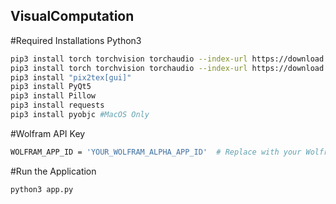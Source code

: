 ## VisualComputation
#Required Installations
Python3
```sh
pip3 install torch torchvision torchaudio --index-url https://download.pytorch.org/whl/cpu
pip3 install torch torchvision torchaudio --index-url https://download.pytorch.org/whl/cu117
pip3 install "pix2tex[gui]"
pip3 install PyQt5
pip3 install Pillow
pip3 install requests
pip3 install pyobjc #MacOS Only
```
#Wolfram API Key
```sh
WOLFRAM_APP_ID = 'YOUR_WOLFRAM_ALPHA_APP_ID'  # Replace with your Wolfram App ID
```
#Run the Application
```sh
python3 app.py
```
